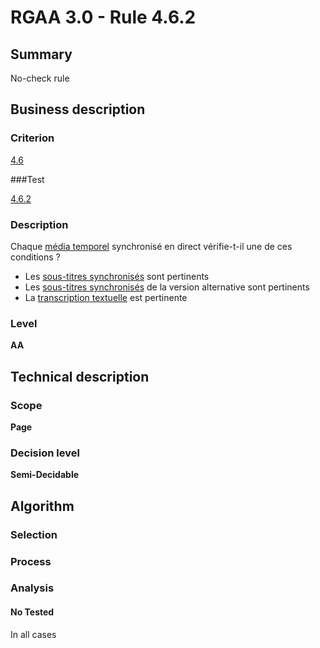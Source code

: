 # RGAA 3.0 -  Rule 4.6.2

## Summary

No-check rule

## Business description

### Criterion

[4.6](http://references.modernisation.gouv.fr/referentiel-technique-0#crit-4-6)

###Test

[4.6.2](http://references.modernisation.gouv.fr/referentiel-technique-0#test-4-6-2)

### Description

Chaque <a href="http://references.modernisation.gouv.fr/referentiel-technique-0#mMediaTemp">m&eacute;dia temporel</a> synchronis&eacute; en direct v&eacute;rifie-t-il une de ces conditions ? 
 
 *  Les <a href="http://references.modernisation.gouv.fr/referentiel-technique-0#mSsTitreSynchro">sous-titres synchronis&eacute;s</a> sont pertinents 
 *  Les <a href="http://references.modernisation.gouv.fr/referentiel-technique-0#mSsTitreSynchro">sous-titres synchronis&eacute;s</a> de la version alternative sont pertinents 
 *  La <a href="http://references.modernisation.gouv.fr/referentiel-technique-0#mTranscriptTextuel">transcription textuelle</a> est pertinente 


### Level

**AA**

## Technical description

### Scope

**Page**

### Decision level

**Semi-Decidable**

## Algorithm

### Selection

### Process

### Analysis

#### No Tested 

In all cases
